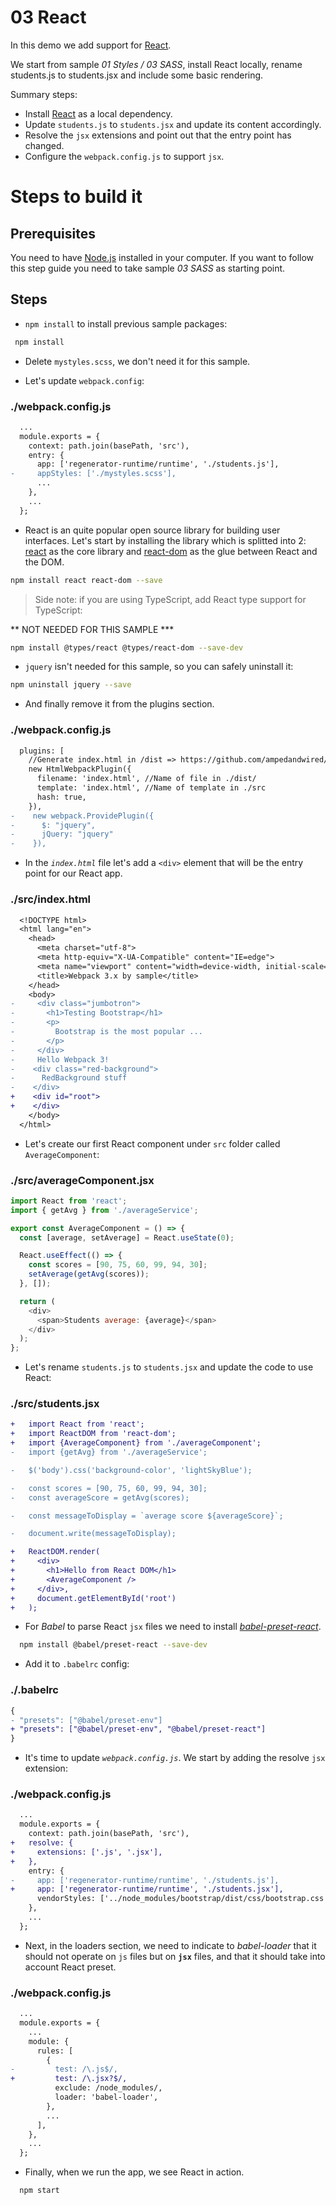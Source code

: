 # 03 React

In this demo we add support for [React](https://reactjs.org/).

We start from sample _01 Styles / 03 SASS_, install React locally, rename students.js to students.jsx and include some basic rendering.

Summary steps:

- Install [React](https://facebook.github.io/react/) as a local dependency.
- Update `students.js` to `students.jsx` and update its content accordingly.
- Resolve the `jsx` extensions and point out that the entry point has changed.
- Configure the `webpack.config.js` to support `jsx`.

# Steps to build it

## Prerequisites

You need to have [Node.js](https://nodejs.org/en/) installed in your computer. If you want to follow this step guide you need to take sample _03 SASS_ as starting point.

## Steps

- `npm install` to install previous sample packages:

```bash
 npm install
```

- Delete `mystyles.scss`, we don't need it for this sample.

- Let's update `webpack.config`:

### ./webpack.config.js

```diff
  ...
  module.exports = {
    context: path.join(basePath, 'src'),
    entry: {
      app: ['regenerator-runtime/runtime', './students.js'],
-     appStyles: ['./mystyles.scss'],
      ...
    },
    ...
  };

```

- React is an quite popular open source library for building user interfaces. Let's start by installing the library which is splitted into 2: [react](https://www.npmjs.com/package/react) as the core library and [react-dom](https://www.npmjs.com/package/react-dom) as the glue between React and the DOM.

```bash
npm install react react-dom --save  
```

> Side note: if you are using TypeScript, add React type support for TypeScript:

** NOT NEEDED FOR THIS SAMPLE ***
```bash
npm install @types/react @types/react-dom --save-dev
```

- `jquery` isn't needed for this sample, so you can safely uninstall it:

```bash
npm uninstall jquery --save
```

- And finally remove it from the plugins section.

### ./webpack.config.js

```diff
  plugins: [
    //Generate index.html in /dist => https://github.com/ampedandwired/html-webpack-plugin
    new HtmlWebpackPlugin({
      filename: 'index.html', //Name of file in ./dist/
      template: 'index.html', //Name of template in ./src
      hash: true,
    }),
-    new webpack.ProvidePlugin({
-      $: "jquery",
-      jQuery: "jquery"
-    }),
```

- In the *`index.html`* file let's add a `<div>` element that will be the entry point for our React app.

### ./src/index.html

```diff
  <!DOCTYPE html>
  <html lang="en">
    <head>
      <meta charset="utf-8">
      <meta http-equiv="X-UA-Compatible" content="IE=edge">
      <meta name="viewport" content="width=device-width, initial-scale=1">
      <title>Webpack 3.x by sample</title>
    </head>
    <body>
-     <div class="jumbotron">
-       <h1>Testing Bootstrap</h1>
-       <p>
-         Bootstrap is the most popular ...
-       </p>
-     </div>
-     Hello Webpack 3!
-    <div class="red-background">
-      RedBackground stuff
-    </div>
+    <div id="root">
+    </div>
    </body>
  </html>

```

- Let's create our first React component under `src` folder called `AverageComponent`:

### ./src/averageComponent.jsx

```javascript
import React from 'react';
import { getAvg } from './averageService';

export const AverageComponent = () => {
  const [average, setAverage] = React.useState(0);

  React.useEffect(() => {
    const scores = [90, 75, 60, 99, 94, 30];
    setAverage(getAvg(scores));
  }, []);

  return (
    <div>
      <span>Students average: {average}</span>
    </div>
  );
};

```

- Let's rename `students.js` to `students.jsx` and update the code to use React:

### ./src/students.jsx

```diff
+   import React from 'react';
+   import ReactDOM from 'react-dom';
+   import {AverageComponent} from './averageComponent';
-   import {getAvg} from './averageService';

-   $('body').css('background-color', 'lightSkyBlue');

-   const scores = [90, 75, 60, 99, 94, 30];
-   const averageScore = getAvg(scores);

-   const messageToDisplay = `average score ${averageScore}`;

-   document.write(messageToDisplay);

+   ReactDOM.render(
+     <div>
+       <h1>Hello from React DOM</h1>
+       <AverageComponent />
+     </div>,
+     document.getElementById('root')
+   );
```

- For *Babel* to parse React `jsx` files we need to install [*babel-preset-react*](https://github.com/babel/babel/tree/master/packages/babel-preset-react).

```bash
  npm install @babel/preset-react --save-dev
```

- Add it to `.babelrc` config:

### ./.babelrc

```diff
{
- "presets": ["@babel/preset-env"]
+ "presets": ["@babel/preset-env", "@babel/preset-react"]
}
```

- It's time to update *`webpack.config.js`*. We start by adding the resolve `jsx` extension:

### ./webpack.config.js

```diff
  ...
  module.exports = {
    context: path.join(basePath, 'src'),
+   resolve: {
+     extensions: ['.js', '.jsx'],
+   },
    entry: {
-     app: ['regenerator-runtime/runtime', './students.js'],
+     app: ['regenerator-runtime/runtime', './students.jsx'],
      vendorStyles: ['../node_modules/bootstrap/dist/css/bootstrap.css'],
    },
    ...
  };

```

- Next, in the loaders section, we need to indicate to *babel-loader* that it should not operate on `js` files but on **`jsx`** files, and that it should take into account React preset.

### ./webpack.config.js

```diff
  ...
  module.exports = {
    ...
    module: {
      rules: [
        {
-         test: /\.js$/,
+         test: /\.jsx?$/,
          exclude: /node_modules/,
          loader: 'babel-loader',
        },
        ...
      ],
    },
    ...
  };

```

- Finally, when we run the app, we see React in action.

```bash
  npm start
```

